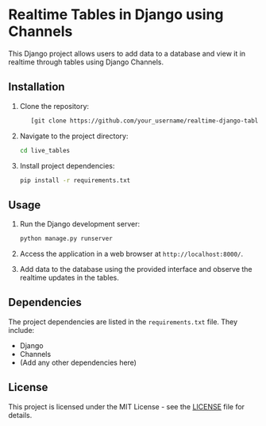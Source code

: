 # Realtime Tables in Django using Channels

This Django project allows users to add data to a database and view it in realtime through tables using Django Channels.

## Installation

1. Clone the repository:

    ```bash
       [git clone https://github.com/your_username/realtime-django-tables.git](https://github.com/Peterthua/Realtime_tables_in_django.git)
    ```

2. Navigate to the project directory:

    ```bash
    cd live_tables
    ```

3. Install project dependencies:

    ```bash
    pip install -r requirements.txt
    ```

## Usage

1. Run the Django development server:

    ```bash
    python manage.py runserver
    ```

2. Access the application in a web browser at `http://localhost:8000/`.

3. Add data to the database using the provided interface and observe the realtime updates in the tables.

## Dependencies

The project dependencies are listed in the `requirements.txt` file. They include:

- Django
- Channels
- (Add any other dependencies here)

## License

This project is licensed under the MIT License - see the [LICENSE](LICENSE) file for details.

